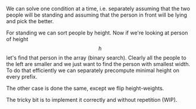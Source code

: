 We can solve one condition at a time, i.e. separately assuming that the two people will be standing and assuming that the person in front will be lying and pick the better.

For standing we can sort people by height.  Now if we're looking at person of height $$h$$ let's find that person in the array (binary search).  Clearly all the people to the left are smaller and we just want to find the person with smallest width. To do that efficiently we can separately precompute minimal height on every prefix.

The other case is done the same, except we flip height-weights.

The tricky bit is to implement it correctly and without repetition (WIP).
